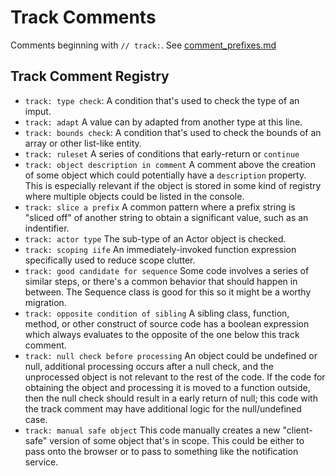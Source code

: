 # Track Comments

Comments beginning with `// track:`. See
[comment_prefixes.md](../contributors/comment_prefixes.md)

## Track Comment Registry

- `track: type check`:
  A condition that's used to check the type of an imput.
- `track: adapt`
  A value can by adapted from another type at this line.
- `track: bounds check`:
  A condition that's used to check the bounds of an array
  or other list-like entity.
- `track: ruleset`
  A series of conditions that early-return or `continue`
- `track: object description in comment`
  A comment above the creation of some object which
  could potentially have a `description` property.
  This is especially relevant if the object is stored
  in some kind of registry where multiple objects
  could be listed in the console.
- `track: slice a prefix`
  A common pattern where a prefix string is "sliced off"
  of another string to obtain a significant value, such
  as an indentifier.
- `track: actor type`
  The sub-type of an Actor object is checked.
- `track: scoping iife`
  An immediately-invoked function expression specifically
  used to reduce scope clutter.
- `track: good candidate for sequence`
  Some code involves a series of similar steps,
  or there's a common behavior that should happen
  in between. The Sequence class is good for this so
  it might be a worthy migration.
- `track: opposite condition of sibling`
  A sibling class, function, method, or other construct of
  source code has a boolean expression which always evaluates
  to the opposite of the one below this track comment.
- `track: null check before processing`
  An object could be undefined or null, additional processing
  occurs after a null check, and the unprocessed object is not
  relevant to the rest of the code. If the code for obtaining
  the object and processing it is moved to a function outside,
  then the null check should result in a early return of null;
  this code with the track comment may have additional logic
  for the null/undefined case.
- `track: manual safe object`
  This code manually creates a new "client-safe" version of
  some object that's in scope. This could be either to pass
  onto the browser or to pass to something like the
  notification service.